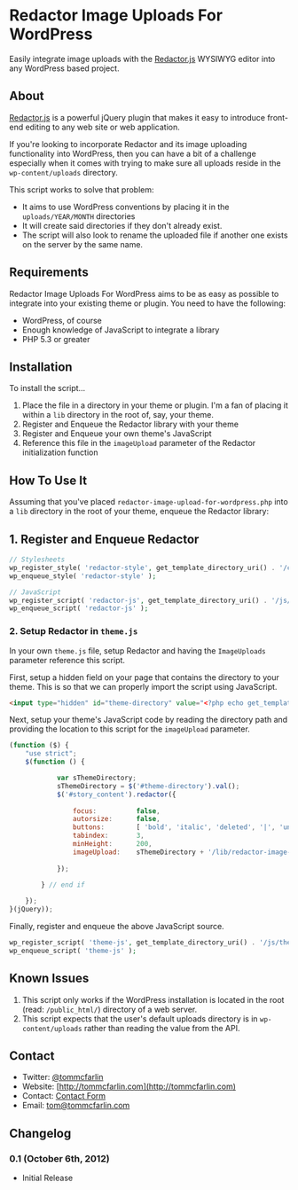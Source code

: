 # Redactor Image Uploads For WordPress

Easily integrate image uploads with the [Redactor.js](http://redactorjs.com/) WYSIWYG editor into any WordPress based project.

## About

[Redactor.js](http://redactorjs.com/) is a powerful jQuery plugin that makes it easy to introduce front-end editing to any web site or web application.

If you're looking to incorporate Redactor and its image uploading functionality into WordPress, then you can have a bit of a challenge especially when it comes with trying to make sure all uploads reside in the `wp-content/uploads` directory.

This script works to solve that problem:

 * It aims to use WordPress conventions by placing it in the `uploads/YEAR/MONTH` directories
 * It will create said directories if they don't already exist.
 * The script will also look to rename the uploaded file if another one exists on the server by the same name.

## Requirements

Redactor Image Uploads For WordPress aims to be as easy as possible to integrate into your existing theme or plugin. You need to have the following:

* WordPress, of course
* Enough knowledge of JavaScript to integrate a library
* PHP 5.3 or greater

## Installation


To install the script…

1. Place the file in a directory in your theme or plugin. I'm a fan of placing it within a `lib` directory in the root of, say, your theme.
2. Register and Enqueue the Redactor library with your theme
3. Register and Enqueue your own theme's JavaScript
4. Reference this file in the `imageUpload` parameter of the Redactor initialization function

## How To Use It

Assuming that you've placed `redactor-image-upload-for-wordpress.php` into a `lib` directory in the root of your theme, enqueue the Redactor library:

## 1. Register and Enqueue Redactor

```php
// Stylesheets
wp_register_style( 'redactor-style', get_template_directory_uri() . '/css/redactor.css' );
wp_enqueue_style( 'redactor-style' );

// JavaScript
wp_register_script( 'redactor-js', get_template_directory_uri() . '/js/redactor.min.js' );
wp_enqueue_script( 'redactor-js' );
```

### 2. Setup Redactor in `theme.js`

In your own `theme.js` file, setup Redactor and having the `ImageUploads` parameter reference this script.

First, setup a hidden field on your page that contains the directory to your theme. This is so that we can properly import the script using JavaScript. 

```html
<input type="hidden" id="theme-directory" value="<?php echo get_template_directory_uri(); ?>" />
```

Next, setup your theme's JavaScript code by reading the directory path and providing the location to this script for the `imageUpload` parameter.

```javascript
(function ($) {
	"use strict";
	$(function () {

			var sThemeDirectory;
			sThemeDirectory = $('#theme-directory').val();
			$('#story_content').redactor({
				
				focus:			false,
				autorsize:		false,
				buttons:		[ 'bold', 'italic', 'deleted', '|', 'unorderedlist', 'orderedlist', '|', 'image', 'video', '|', 'link' ],
				tabindex:		3,
				minHeight:		200,
				imageUpload:	sThemeDirectory + '/lib/redactor-image-uploads-for-wordpress.php'
				
			});
		
		} // end if

	});
}(jQuery));
```

Finally, register and enqueue the above JavaScript source.

```php
wp_register_script( 'theme-js', get_template_directory_uri() . '/js/theme.js' );
wp_enqueue_script( 'theme-js' );
```

## Known Issues

1. This script only works if the WordPress installation is located in the root (read: `/public_html/`) directory of a web server.
2. This script expects that the user's default uploads directory is in `wp-content/uploads` rather than reading the value from the API.


## Contact

* Twitter: [@tommcfarlin](http://twitter.com/tommcfarlin)
* Website: [http://tommcfarlin.com](http://tommcfarlin.com)
* Contact: [Contact Form](http://tommcfarlin.com/contact/)
* Email:   [tom@tommcfarlin.com](mailto:tom@tommcfarlin.com)

## Changelog

### 0.1 (October 6th, 2012)

* Initial Release